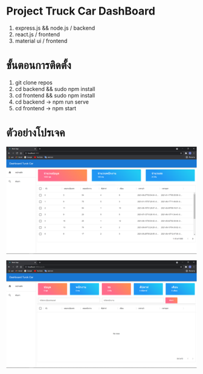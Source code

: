 # Project Truck Car DashBoard

1. express.js && node.js / backend
2. react.js / frontend
3. material ui / frontend

# ขั้นตอนการติดตั้ง
1. git clone repos
2. cd backend && sudo npm install 
3. cd frontend && sudo npm install
4. cd backend -> npm run serve
5. cd frontend -> npm start

# ตัวอย่างโปรเจค
![picture1](./images/picture1.PNG)


![picture1](./images/picture2.PNG)